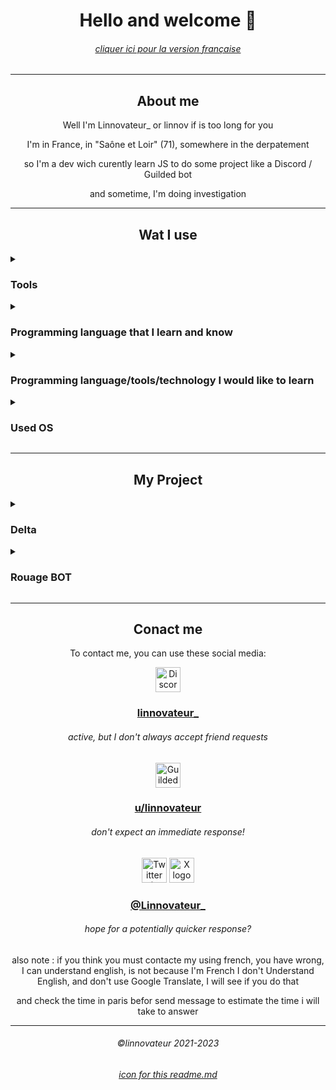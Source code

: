 <!-- hello to you actualy seeing the RAW of the README.md
 ___
|\  \
\ \  \
 \ \  \
  \ \  \____
   \ \_______\
    \|_______|

-->
<div align="center">

# Hello and welcome :wave:

###### [cliquer ici pour la version française](./readme_fr.md)

---

<!--
   db    88""Yb  dP"Yb  88   88 888888     8b    d8 888888
  dPYb   88__dP dP   Yb 88   88   88       88b  d88 88__
 dP__Yb  88""Yb Yb   dP Y8   8P   88       88YbdP88 88""
dP""""Yb 88oodP  YbodP  `YbodP'   88       88 YY 88 888888
-->

## About me

Well I'm Linnovateur\_ or linnov if is too long for you

I'm in France, in "Saône et Loir" (71), somewhere in the derpatement

so I'm a dev wich curently learn JS to do some project like a Discord / Guilded bot

and sometime, I'm doing investigation

---

<!--
88   88 .dP"Y8 888888
88   88 `Ybo." 88__
Y8   8P o.`Y8b 88""
`YbodP' 8bodP' 888888
-->

## Wat I use

</div>
<details>

<summary><h3>Tools</h3></summary>

<!--
888888  dP"Yb   dP"Yb  88     .dP"Y8
  88   dP   Yb dP   Yb 88     `Ybo."
  88   Yb   dP Yb   dP 88  .o o.`Y8b
  88    YbodP   YbodP  88ood8 8bodP'
-->

<div align="center">
<img src="https://cdn.simpleicons.org/visualstudiocode/true" height="40" alt="Visual Studio Code logo"  />

Visual Studio Code

<img src="https://cdn.simpleicons.org/prettier/true" height="40" alt="Visual Studio Code logo"  />

Prettier (VSCode extention)

<img src="https://cdn.simpleicons.org/pycharm/true/" height="40" alt="Pycharm logo"  />

Pycharm (projet Python uniquement)

<img src="https://cdn.simpleicons.org/robloxstudio/true/" height="40" alt="Roblox Studio logo"  />

Roblox Studio (Roblox game project only)

<img src="https://cdn.simpleicons.org/bitwarden/true/" height="40" alt="Bitwarden logo"  />

Bitwarden

<img src="https://cdn.simpleicons.org/gimp/true/" height="40" alt="Gimp logo"  />

GIMP (for small UI / emote for some project)

<img src="https://cdn.simpleicons.org/github/true/" height="40" alt="Github logo"  />

Github ~~(a little obvious)~~

</div>
</details>

<details>
<summary><h3>Programming language that I learn and know</h3></summary>

<!--
88""Yb  dP"Yb  88""Yb  dP""b8     88  dP 88b 88  dP"Yb  Yb        dP
88__dP dP   Yb 88__dP dP   `"     88odP  88Yb88 dP   Yb  Yb  db  dP
88"""  Yb   dP 88"Yb  Yb  "88     88"Yb  88 Y88 Yb   dP   YbdPYbdP
88      YbodP  88  Yb  YboodP     88  Yb 88  Y8  YbodP     YP  YP
-->

<div align="center">

<img src="https://cdn.simpleicons.org/nodedotjs/true/" height="40" alt="Node.JS logo"  />

NodeJS (base)

<img src="https://cdn.simpleicons.org/python/true/" height="40" alt="Python logo"  />

Python (base)

<img src="https://cdn.simpleicons.org/lua/true/" height="40" alt="Lua logo"  />

Lua (base // roblox games experience only)

<br />

_insert cobol.png_

COBOL (Base, rare usage)

</div>
</details>

<details>
<summary><h3>Programming language/tools/technology I would like to learn</h3></summary>
<!--
88""Yb 88""Yb  dP"Yb   dP""b8     88   88 88b 88 88  dP 88b 88  dP"Yb  Yb        dP 
88__dP 88__dP dP   Yb dP   `"     88   88 88Yb88 88odP  88Yb88 dP   Yb  Yb  db  dP  
88"""  88"Yb  Yb   dP Yb  "88     Y8   8P 88 Y88 88"Yb  88 Y88 Yb   dP   YbdPYbdP   
88     88  Yb  YbodP   YboodP     `YbodP' 88  Y8 88  Yb 88  Y8  YbodP     YP  YP    
-->

<div align="center">

<img src="https://cdn.simpleicons.org/react/true/" height="40" alt="React logo"  />

React

<img src="https://cdn.simpleicons.org/electron/true/" height="40" alt="Electron logo"  />

Electron

<img src="https://cdn.simpleicons.org/mysql/true/" height="40" alt="MySQL logo"  />

MySQL

<img src="https://cdn.simpleicons.org/cplusplus/true/" height="40" alt="C++ logo"  />

C++

<img src="https://cdn.simpleicons.org/godotengine/true/" height="40" alt="Godot logo"  />

Godot

<img src="https://cdn.simpleicons.org/androidstudio/true/" height="40" alt="Android Studio logo"  />

Android Studio (To do some mobile app)

<img src="https://cdn.simpleicons.org/minecraft/true/" height="40" alt="Minecraft logo"  />

Minecraft (Create some Mods & Plugins)

</div>
</details>

<details>
<summary><h3>Used OS</h3></summary>

<!--
 dP"Yb  .dP"Y8
dP   Yb `Ybo."
Yb   dP o.`Y8b
 YbodP  8bodP'
-->

<div align="center">

<img src="https://cdn.simpleicons.org/archlinux/true/" height="40" alt="Arch Linux logo"  />

Arch linux (Garuda Linux)

<img src="https://cdn.simpleicons.org/windows/true/" height="40" alt="Microsoft Windaube (windows) 11 logo"  />

Windows 11

</div>
</details>

---

<div align="center">

## My Project

<!--
88""Yb 88""Yb  dP"Yb   88888 888888  dP""b8 888888
88__dP 88__dP dP   Yb     88 88__   dP   `"   88
88"""  88"Yb  Yb   dP o.  88 88""   Yb        88
88     88  Yb  YbodP  "bodP' 888888  YboodP   88
-->

</div>
<details>
<summary><h3>Delta</h3></summary>
<div align="center">

To do simply Delta is my Discord bot

currently these sources are private, but I intend to release the Open Source version (Delta.OP) which will contain some example commands, and the Delta base

The bot is made in JS (JavaScripts) with Discord.js (latest version) :sparkles:

project status: in progress...

</div>
</details>

<details>
<summary><h3>Rouage BOT</h3></summary>
<div align="center">

To do simply, it was my discord bot but I gave up because I was late

and because the base was caotic, I would see to make its source public, even I think it will not be the case

and also that I had problems with the discord bot GearBot (In french is give RouageBOT, and is the name of the project) and my bot confusion

the bot was made in JS (JavaScripts) and Discord.js v12

project status: canceled

</div>
</details>

---

<div align="center">

## Conact me

<!--
 dP""b8  dP"Yb  88b 88 888888    db     dP""b8 888888
dP   `" dP   Yb 88Yb88   88     dPYb   dP   `"   88
Yb      Yb   dP 88 Y88   88    dP__Yb  Yb        88
 YboodP  YbodP  88  Y8   88   dP""""Yb  YboodP   88
-->

To contact me, you can use these social media:

<img src="https://cdn.simpleicons.org/discord/true/" height="40" alt="Discord logo"  />

### [linnovateur\_](https://discord.com/users/813461736963309628)

###### active, but I don't always accept friend requests

<img src="https://cdn.simpleicons.org/guilded/true/" height="40" alt="Guilded logo"  />

### [u/linnovateur](https://www.guilded.gg/u/linnovateur)

###### don't expect an immediate response!

<img src="https://cdn.simpleicons.org/twitter/true/" height="40" alt="Twitter (X now) old logo"  /> <img src="https://cdn.simpleicons.org/x/true/" height="40" alt="X logo"  />

### [@Linnovateur\_](https://twitter.com/Linnovateur_)

###### hope for a potentially quicker response?

also note : if you think you must contacte my using french, you have wrong, I can understand english, is not because I'm French I don't Understand English, and don't use Google Translate, I will see if you do that

and check the time in paris befor send message to estimate the time i will take to answer

---

###### ©linnovateur 2021-2023

###### [icon for this readme.md](https://simpleicons.org/)

</div>
